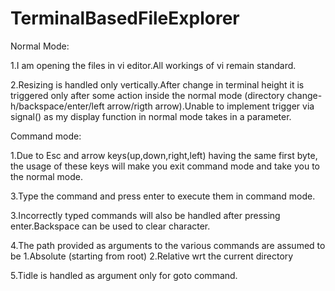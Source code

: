 # TerminalBasedFileExplorer

Normal Mode:

1.I am opening the files in vi editor.All workings of vi remain standard.

2.Resizing is handled only vertically.After change in terminal height it is triggered only after some action inside the normal mode (directory change-h/backspace/enter/left arrow/rigth arrow).Unable to implement trigger via signal() as my display function in normal mode takes in a parameter.


Command mode:

1.Due to Esc and arrow keys(up,down,right,left)  having the same first byte, the usage of these keys will make you exit command mode and take you to the normal mode.

3.Type the command and press enter to execute them in command mode.

3.Incorrectly typed commands will also be handled after pressing enter.Backspace can be used to clear character.

4.The path provided as arguments to the various commands are assumed to be
	1.Absolute (starting from root)
	2.Relative wrt the current directory 
	
5.Tidle is  handled as argument only for goto command.


